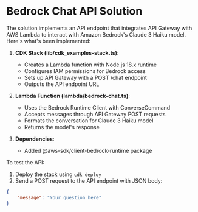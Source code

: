 # Bedrock Chat API Solution

The solution implements an API endpoint that integrates API Gateway with AWS Lambda to interact with Amazon Bedrock's Claude 3 Haiku model. Here's what's been implemented:

1. **CDK Stack (lib/cdk_examples-stack.ts)**:
   - Creates a Lambda function with Node.js 18.x runtime
   - Configures IAM permissions for Bedrock access
   - Sets up API Gateway with a POST /chat endpoint
   - Outputs the API endpoint URL

2. **Lambda Function (lambda/bedrock-chat.ts)**:
   - Uses the Bedrock Runtime Client with ConverseCommand
   - Accepts messages through API Gateway POST requests
   - Formats the conversation for Claude 3 Haiku model
   - Returns the model's response

3. **Dependencies**:
   - Added @aws-sdk/client-bedrock-runtime package

To test the API:
1. Deploy the stack using `cdk deploy`
2. Send a POST request to the API endpoint with JSON body: 
```json
{
    "message": "Your question here"
}
```
